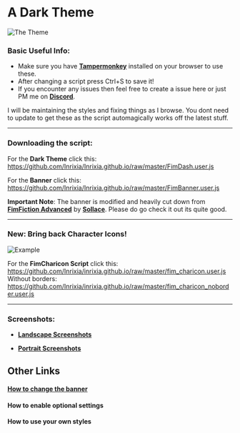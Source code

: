 # A Dark Theme

![The Theme](https://i.gyazo.com/94ea3ad1034eed9cfa2781c9f453474b.png)

### Basic Useful Info:

 * Make sure you have **[Tampermonkey](http://tampermonkey.net/)** installed on your browser to use these.
 * After changing a script press Ctrl+S to save it!
 * If you encounter any issues then feel free to create a issue here or just PM me on **[Discord](https://discordapp.com/)**.

I will be maintaining the styles and fixing things as I browse. You dont need to update to get these as the script automagically works off the latest stuff.

---

### Downloading the script:
For the **Dark Theme** click this:
https://github.com/Inrixia/Inrixia.github.io/raw/master/FimDash.user.js

For the **Banner** click this:
https://github.com/Inrixia/Inrixia.github.io/raw/master/FimBanner.user.js

**Important Note**: The banner is modified and heavily cut down from **[FimFiction Advanced](https://sta.sh/01pfv954kl8r)** by **[Sollace](https://www.fimfiction.net/user/138711/Sollace)**. Please do go check it out its quite good.

---
### New: Bring back Character Icons!
![Example](https://i.gyazo.com/fc4d5c8170d0bc852a0183e2b813f1f2.png)

For the **FimCharicon Script** click this:
https://github.com/Inrixia/inrixia.github.io/raw/master/fim_charicon.user.js
Without borders:
https://github.com/Inrixia/inrixia.github.io/raw/master/fim_charicon_noborder.user.js

---

### Screenshots:
 - **[Landscape Screenshots](https://imgur.com/a/0XpWx)**

 - **[Portrait Screenshots](https://imgur.com/a/PeF0y)**


## Other Links

#### [How to change the banner](https://github.com/Inrixia/Inrixia.github.io/blob/master/banner_change.md)

#### How to enable optional settings

#### How to use your own styles
